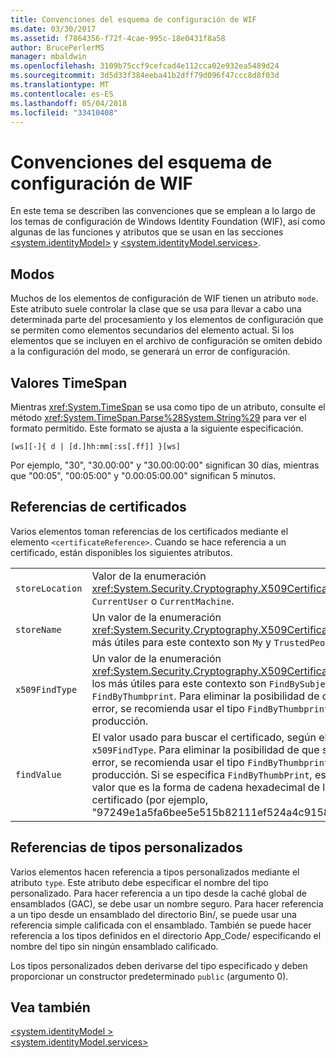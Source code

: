 ```yaml
---
title: Convenciones del esquema de configuración de WIF
ms.date: 03/30/2017
ms.assetid: f7864356-f72f-4cae-995c-18e0431f8a58
author: BrucePerlerMS
manager: mbaldwin
ms.openlocfilehash: 3109b75ccf9cefcad4e112cca02e932ea5489d24
ms.sourcegitcommit: 3d5d33f384eeba41b2dff79d096f47ccc8d8f03d
ms.translationtype: MT
ms.contentlocale: es-ES
ms.lasthandoff: 05/04/2018
ms.locfileid: "33410408"
---
```

# <a name="wif-configuration-schema-conventions"></a>Convenciones del esquema de configuración de WIF
En este tema se describen las convenciones que se emplean a lo largo de los temas de configuración de Windows Identity Foundation (WIF), así como algunas de las funciones y atributos que se usan en las secciones [\<system.identityModel>](../../../docs/framework/configure-apps/file-schema/windows-identity-foundation/system-identitymodel.md) y [\<system.identityModel.services>](../../../docs/framework/configure-apps/file-schema/windows-identity-foundation/system-identitymodel-services.md).  
  
<a name="BKMK_Modes"></a>   
## <a name="modes"></a>Modos  
 Muchos de los elementos de configuración de WIF tienen un atributo `mode`. Este atributo suele controlar la clase que se usa para llevar a cabo una determinada parte del procesamiento y los elementos de configuración que se permiten como elementos secundarios del elemento actual. Si los elementos que se incluyen en el archivo de configuración se omiten debido a la configuración del modo, se generará un error de configuración.  
  
<a name="BKMK_TimespanValues"></a>   
## <a name="timespan-values"></a>Valores TimeSpan  
 Mientras <xref:System.TimeSpan> se usa como tipo de un atributo, consulte el método <xref:System.TimeSpan.Parse%28System.String%29> para ver el formato permitido. Este formato se ajusta a la siguiente especificación.  
  
```  
[ws][-]{ d | [d.]hh:mm[:ss[.ff]] }[ws]  
```  
  
 Por ejemplo, "30", "30.00:00" y "30.00:00:00" significan 30 días, mientras que "00:05", "00:05:00" y "0.00:05:00.00" significan 5 minutos.  
  
<a name="BKMK_CertificateReferences"></a>   
## <a name="certificate-references"></a>Referencias de certificados  
 Varios elementos toman referencias de los certificados mediante el elemento `<certificateReference>`. Cuando se hace referencia a un certificado, están disponibles los siguientes atributos.  
  
|||  
|-|-|  
|`storeLocation`|Valor de la enumeración <xref:System.Security.Cryptography.X509Certificates.StoreLocation>: `CurrentUser` o `CurrentMachine`.|  
|`storeName`|Un valor de la enumeración <xref:System.Security.Cryptography.X509Certificates.StoreName>; los más útiles para este contexto son `My` y `TrustedPeople`.|  
|`x509FindType`|Un valor de la enumeración <xref:System.Security.Cryptography.X509Certificates.X509FindType>; los más útiles para este contexto son `FindBySubjectName` y `FindByThumbprint`. Para eliminar la posibilidad de que se produzca un error, se recomienda usar el tipo `FindByThumbprint` en entornos de producción.|  
|`findValue`|El valor usado para buscar el certificado, según el atributo `x509FindType`. Para eliminar la posibilidad de que se produzca un error, se recomienda usar el tipo `FindByThumbprint` en entornos de producción. Si se especifica `FindByThumbPrint`, este atributo toma un valor que es la forma de cadena hexadecimal de la huella digital del certificado (por ejemplo, "97249e1a5fa6bee5e515b82111ef524a4c91583f").|  
  
<a name="BKMK_CustomTypeReferences"></a>   
## <a name="custom-type-references"></a>Referencias de tipos personalizados  
 Varios elementos hacen referencia a tipos personalizados mediante el atributo `type`. Este atributo debe especificar el nombre del tipo personalizado. Para hacer referencia a un tipo desde la caché global de ensamblados (GAC), se debe usar un nombre seguro. Para hacer referencia a un tipo desde un ensamblado del directorio Bin/, se puede usar una referencia simple calificada con el ensamblado. También se puede hacer referencia a los tipos definidos en el directorio App_Code/ especificando el nombre del tipo sin ningún ensamblado calificado.  
  
 Los tipos personalizados deben derivarse del tipo especificado y deben proporcionar un constructor predeterminado `public` (argumento 0).  
  
## <a name="see-also"></a>Vea también  
 [\<system.identityModel >](../../../docs/framework/configure-apps/file-schema/windows-identity-foundation/system-identitymodel.md)  
 [\<system.identityModel.services>](../../../docs/framework/configure-apps/file-schema/windows-identity-foundation/system-identitymodel-services.md)
